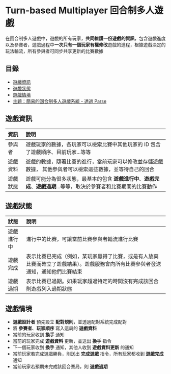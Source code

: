 # Turn-based Multiplayer 回合制多人遊戲

在回合制多人遊戲中，遊戲的所有玩家，**共同維護一份遊戲的資訊**，包含遊戲進度以及參賽者，遊戲過程中**一次只有一個玩家有權修改**遊戲的進程，根據遊戲決定的玩法輪流，所有參與者可同步共享更新的比賽數據

## 目錄

* [遊戲資訊](./#data)
* [遊戲狀態](./#status)
* [遊戲情境](./#general)
* [主題：簡易的回合制多人遊戲系統 - 透過 Parse](jian-yi-de-hui-he-zhi-duo-ren-you-xi-xi-tong-tou-guo-parse.md)

## 遊戲資訊 <a id="type"></a>

| 資訊 | 說明 |
| :--- | :--- |
| 參與者 | 遊戲玩家的數據，各玩家可以檢索比賽中其他玩家的 ID   包含了遊戲順序、目前玩家...等等 |
| 遊戲資料 | 遊戲的數據，隨著比賽的進行，當前玩家可以修改並存儲遊戲數據， 其他參與者可以檢索這些數據，並等待自己的回合 |
| 遊戲狀態 | 遊戲可能分為很多狀態，最基本的包含 **遊戲進行中**、**遊戲完成**、**遊戲過期**...等等，取決於參賽者和比賽期間的比賽動作 |

## 遊戲狀態 <a id="status"></a>

| 狀態 | 說明 |
| :--- | :--- |
| 遊戲進行中 | 進行中的比賽，可讓當前比賽參與者輪流進行比賽 |
| 遊戲完成 | 表示比賽已完成（例如，某玩家贏得了比賽，或是有人放棄比賽而確立了遊戲結果）。遊戲服務會向所有比賽參與者發送通知，通知他們比賽結束 |
| 遊戲過期 | 表示比賽已過期。如果玩家超過特定的時間沒有完成該回合則遊戲列入過期狀態 |

## 遊戲情境 <a id="general"></a>

* **遊戲設計者** 預先設立 **配對規則**，並透過配對系統完成配對
* 將 **參賽者**、**玩家順序** 寫入這局的 **遊戲資料**
* 當前的玩家收到 **換手** 通知
* 當前的玩家完成 **遊戲資料** 更新，並送出 **換手** 指令
* 下一個玩家收到 **換手** 通知，其他人收到 **遊戲資料更新** 的通知
* 當前玩家若完成遊戲勝負，則送出 **完成遊戲** 指令，所有玩家都收到 **遊戲完成** 通知
* 當前玩家若預期未完成該回合賽局，則 **遊戲過期**


